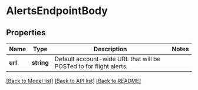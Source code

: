 # AlertsEndpointBody

## Properties
Name | Type | Description | Notes
------------ | ------------- | ------------- | -------------
**url** | **string** | Default account-wide URL that will be POSTed to for flight alerts. | 

[[Back to Model list]](../../README.md#documentation-for-models) [[Back to API list]](../../README.md#documentation-for-api-endpoints) [[Back to README]](../../README.md)

